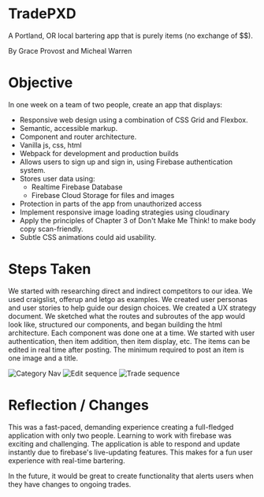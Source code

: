 # TradePXD
A Portland, OR local bartering app that is purely items (no exchange of $$).

By Grace Provost and Micheal Warren

Objective
===
In one week on a team of two people, create an app that displays:
  - Responsive web design using a combination of CSS Grid and Flexbox.
  - Semantic, accessible markup.
  - Component and router architecture.
  - Vanilla js, css, html
  - Webpack for development and production builds
  - Allows users to sign up and sign in, using Firebase authentication system.
  - Stores user data using:
    - Realtime Firebase Database
    - Firebase Cloud Storage for files and images
  - Protection in parts of the app from unauthorized access
  - Implement responsive image loading strategies using cloudinary
  - Apply the principles of Chapter 3 of Don't Make Me Think! to make body copy scan-friendly.
  - Subtle CSS animations could aid usability.

Steps Taken
===

We started with researching direct and indirect competitors to our idea. We used craigslist, offerup and letgo as examples. We created user personas and user stories to help guide our design choices. We created a UX strategy document. We sketched what the routes and subroutes of the app would look like, structured our components, and began building the html architecture. Each component was done one at a time. We started with user authentication, then item addition, then item display, etc. The items can be edited in real time after posting. The minimum required to post an item is one image and a title.

![Category Nav](https://imgur.com/FoeDPTK)
![Edit sequence](https://imgur.com/MUDLGEK.gif)
![Trade sequence](https://imgur.com/Wuq0ZfS.gif)

Reflection / Changes
===

This was a fast-paced, demanding experience creating a full-fledged application with only two people. Learning to work with firebase was exciting and challenging. The application is able to respond and update instantly due to firebase's live-updating features. This makes for a fun user experience with real-time bartering.

In the future, it would be great to create functionality that alerts users when they have changes to ongoing trades.
